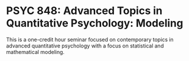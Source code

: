 # PSYC 848: Advanced Topics in Quantitative Psychology: Modeling

This is a one-credit hour seminar focused on contemporary topics in advanced quantitative psychology with a focus on statistical and mathematical modeling.